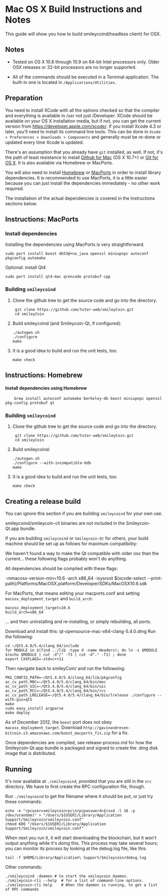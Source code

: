 Mac OS X Build Instructions and Notes
====================================
This guide will show you how to build smileycoind(headless client) for OSX.

Notes
-----

* Tested on OS X 10.6 through 10.9 on 64-bit Intel processors only.
Older OSX releases or 32-bit processors are no longer supported.

* All of the commands should be executed in a Terminal application. The
built-in one is located in `/Applications/Utilities`.

Preparation
-----------

You need to install XCode with all the options checked so that the compiler
and everything is available in /usr not just /Developer. XCode should be
available on your OS X installation media, but if not, you can get the
current version from https://developer.apple.com/xcode/. If you install
Xcode 4.3 or later, you'll need to install its command line tools. This can
be done in `Xcode > Preferences > Downloads > Components` and generally must
be re-done or updated every time Xcode is updated.

There's an assumption that you already have `git` installed, as well. If
not, it's the path of least resistance to install [Github for Mac](https://mac.github.com/)
(OS X 10.7+) or
[Git for OS X](https://code.google.com/p/git-osx-installer/). It is also
available via Homebrew or MacPorts.

You will also need to install [Homebrew](http://brew.sh)
or [MacPorts](https://www.macports.org/) in order to install library
dependencies. It is recommended to use MacPorts, it is a little easier because you can just install the
dependencies immediately - no other work required.

The installation of the actual dependencies is covered in the Instructions
sections below.

Instructions: MacPorts
----------------------

### Install dependencies

Installing the dependencies using MacPorts is very straightforward.

    sudo port install boost db53@+no_java openssl miniupnpc autoconf pkgconfig automake

Optional: install Qt4

    sudo port install qt4-mac qrencode protobuf-cpp

### Building `smileycoind`

1. Clone the github tree to get the source code and go into the directory.

        git clone https://github.com/tutor-web/smileyCoin.git
        cd smileyCoin

2.  Build smileycoind (and Smileycoin-Qt, if configured):

        ./autogen.sh
        ./configure
        make

3.  It is a good idea to build and run the unit tests, too:

        make check

Instructions: Homebrew
----------------------

#### Install dependencies using Homebrew

        brew install autoconf automake berkeley-db boost miniupnpc openssl pkg-config protobuf qt



### Building `smileycoind`

1. Clone the github tree to get the source code and go into the directory.

        git clone https://github.com/tutor-web/smileyCoin.git
        cd smileyCoin

2.  Build smileycoind:

        ./autogen.sh
        ./configure --with-incompatible-bdb
        make

3.  It is a good idea to build and run the unit tests, too:

        make check

Creating a release build
------------------------
You can ignore this section if you are building `smileycoind` for your own use.

smileycoind/smileycoin-cli binaries are not included in the Smileycoin-Qt.app bundle.

If you are building `smileycoind` or `Smileycoin-Qt` for others, your build machine should be set up
as follows for maximum compatibility:

We haven't found a way to make the Qt compatible with older osx than the current... these following flags probably won't do anything. 

All dependencies should be compiled with these flags:

 -mmacosx-version-min=10.6
 -arch x86_64
 -isysroot $(xcode-select --print-path)/Platforms/MacOSX.platform/Developer/SDKs/MacOSX10.6.sdk

For MacPorts, that means editing your macports.conf and setting
`macosx_deployment_target` and `build_arch`:

    macosx_deployment_target=10.6
    build_arch=x86_64

... and then uninstalling and re-installing, or simply rebuilding, all ports.

Download and install this: qt-opensource-mac-x64-clang-5.4.0.dmg
Run the following: 
    
    cd ~/Qt5.4.0/5.4/clang_64/include
    for MODULE in $(find ../lib -type d -name Headers); do ln -s $MODULE $(echo $MODULE | cut -d"/" -f3 | cut -d"." -f1) ; done
    export CXXFLAGS=-std=c++11

Then navigate back to smileyCoin/ and run the followoing:

    PKG_CONFIG_PATH=~/Qt5.4.0/5.4/clang_64/lib/pkgconfig ac_cv_path_MOC=~/Qt5.4.0/5.4/clang_64/bin/moc ac_cv_path_UIC=~/Qt5.4.0/5.4/clang_64/bin/uic ac_cv_path_RCC=~/Qt5.4.0/5.4/clang_64/bin/rcc ac_cv_path_LRELEASE=~/Qt5.4.0/5.4/clang_64/bin/lrelease ./configure --with-gui=qt5
    make
    sudo easy_install argparse
    make deploy

As of December 2012, the `boost` port does not obey `macosx_deployment_target`.
Download `http://gavinandresen-bitcoin.s3.amazonaws.com/boost_macports_fix.zip`
for a fix.

Once dependencies are compiled, see release-process.md for how the Smileycoin-Qt.app
bundle is packaged and signed to create the .dmg disk image that is distributed.

Running
-------

It's now available at `./smileycoind`, provided that you are still in the `src`
directory. We have to first create the RPC configuration file, though.

Run `./smileycoind` to get the filename where it should be put, or just try these
commands:

    echo -e "rpcuser=smileycoinrpc\nrpcpassword=$(xxd -l 16 -p /dev/urandom)" > "/Users/${USER}/Library/Application Support/Smileycoin/smileycoin.conf"
    chmod 600 "/Users/${USER}/Library/Application Support/Smileycoin/smileycoin.conf"

When next you run it, it will start downloading the blockchain, but it won't
output anything while it's doing this. This process may take several hours;
you can monitor its process by looking at the debug.log file, like this:

    tail -f $HOME/Library/Application\ Support/Smileycoin/debug.log

Other commands:

    ./smileycoind -daemon # to start the smileycoin daemon.
    ./smileycoin-cli --help  # for a list of command-line options.
    ./smileycoin-cli help    # When the daemon is running, to get a list of RPC commands
